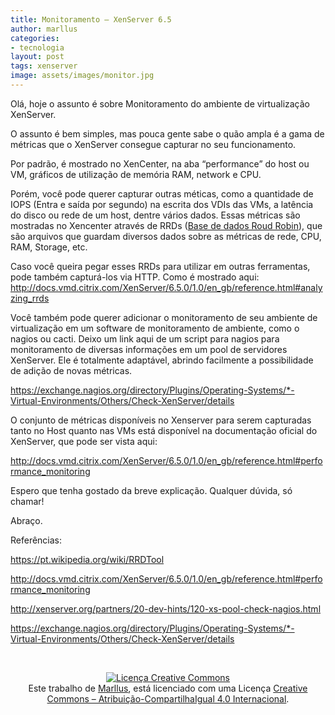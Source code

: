 ```yaml
---
title: Monitoramento – XenServer 6.5
author: marllus
categories:
- tecnologia
layout: post
tags: xenserver
image: assets/images/monitor.jpg
---
```


Olá, hoje o assunto é sobre Monitoramento do ambiente de virtualização XenServer.

O assunto é bem simples, mas pouca gente sabe o quão ampla é a gama de métricas que o XenServer consegue capturar no seu funcionamento.

Por padrão, é mostrado no XenCenter, na aba “performance” do host ou VM, gráficos de utilização de memória RAM, network e CPU.

Porém, você pode querer capturar outras méticas, como a quantidade de IOPS (Entra e saída por segundo) na escrita dos VDIs das VMs, a latência do disco ou rede de um host, dentre vários dados. Essas métricas são mostradas no Xencenter através de RRDs (<a href="https://pt.wikipedia.org/wiki/RRDTool" target="_blank">Base de dados Roud Robin</a>), que são arquivos que guardam diversos dados sobre as métricas de rede, CPU, RAM, Storage, etc.

Caso você queira pegar esses RRDs para utilizar em outras ferramentas, pode também capturá-los via HTTP. Como é mostrado aqui: <a href="http://docs.vmd.citrix.com/XenServer/6.5.0/1.0/en_gb/reference.html#analyzing_rrds" target="_blank">http://docs.vmd.citrix.com/XenServer/6.5.0/1.0/en_gb/reference.html#analyzing_rrds</a>

Você também pode querer adicionar o monitoramento de seu ambiente de virtualização em um software de monitoramento de ambiente, como o nagios ou cacti. Deixo um link aqui de um script para nagios para monitoramento de diversas informações em um pool de servidores XenServer. Ele é totalmente adaptável, abrindo facilmente a possibilidade de adição de novas métricas.
  
<a href="https://exchange.nagios.org/directory/Plugins/Operating-Systems/*-Virtual-Environments/Others/Check-XenServer/details" target="_blank">https://exchange.nagios.org/directory/Plugins/Operating-Systems/*-Virtual-Environments/Others/Check-XenServer/details</a>

O conjunto de métricas disponíveis no Xenserver para serem capturadas tanto no Host quanto nas VMs está disponível na documentação oficial do XenServer, que pode ser vista aqui:
  
<a href="http://docs.vmd.citrix.com/XenServer/6.5.0/1.0/en_gb/reference.html#performance_monitoring" target="_blank">http://docs.vmd.citrix.com/XenServer/6.5.0/1.0/en_gb/reference.html#performance_monitoring</a>

Espero que tenha gostado da breve explicação. Qualquer dúvida, só chamar!
  
Abraço.

Referências:
  
<a href="https://pt.wikipedia.org/wiki/RRDTool" target="_blank">https://pt.wikipedia.org/wiki/RRDTool</a>
  
<a href="http://docs.vmd.citrix.com/XenServer/6.5.0/1.0/en_gb/reference.html#performance_monitoring" target="_blank">http://docs.vmd.citrix.com/XenServer/6.5.0/1.0/en_gb/reference.html#performance_monitoring</a>
  
<a href="http://xenserver.org/partners/20-dev-hints/120-xs-pool-check-nagios.html" target="_blank">http://xenserver.org/partners/20-dev-hints/120-xs-pool-check-nagios.html</a>
  
<a href="https://exchange.nagios.org/directory/Plugins/Operating-Systems/*-Virtual-Environments/Others/Check-XenServer/details" target="_blank">https://exchange.nagios.org/directory/Plugins/Operating-Systems/*-Virtual-Environments/Others/Check-XenServer/details</a>

&nbsp;

<p style="text-align: center;">
  <a href="http://creativecommons.org/licenses/by-sa/4.0/" rel="license"><img style="border-width: 0;" src="https://i.creativecommons.org/l/by-sa/4.0/88x31.png" alt="Licença Creative Commons" /></a><br /> Este trabalho de <a href="http://ports.marllus.com">Marllus</a>, está licenciado com uma Licença <a href="http://creativecommons.org/licenses/by-sa/4.0/" rel="license">Creative Commons &#8211; Atribuição-CompartilhaIgual 4.0 Internacional</a>.
</p>
